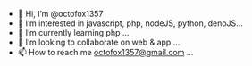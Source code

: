 - 👋 Hi, I’m @octofox1357
- 👀 I’m interested in javascript, php, nodeJS, python, denoJS...
- 🌱 I’m currently learning php ...
- 💞️ I’m looking to collaborate on web & app ...
- 📫 How to reach me octofox1357@gmail.com ...

<!---
octofox1357/octofox1357 is a ✨ special ✨ repository because its `README.md` (this file) appears on your GitHub profile.
You can click the Preview link to take a look at your changes.
--->
